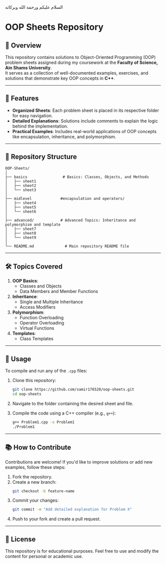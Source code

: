 السلام عليكم ورحمة الله وبركاته

# OOP Sheets Repository  

## 📖 Overview  
This repository contains solutions to Object-Oriented Programming (OOP) problem sheets assigned during my coursework at the **Faculty of Science, Ain Shams University**.  
It serves as a collection of well-documented examples, exercises, and solutions that demonstrate key OOP concepts in **C++**.  

---

## 🧩 Features  

- **Organized Sheets**: Each problem sheet is placed in its respective folder for easy navigation.  
- **Detailed Explanations**: Solutions include comments to explain the logic behind the implementation.  
- **Practical Examples**: Includes real-world applications of OOP concepts like encapsulation, inheritance, and polymorphism.  

---

## 📂 Repository Structure  

```
OOP-Sheets/
│
├── basics                # Basics: Classes, Objects, and Methods
│   ├── sheet1
│   ├── sheet2
│   └── sheet3          
│
├── midlevel             #encapsulation and operators/      
│   ├── sheet4
│   ├── sheet5
│   └── sheet6
│
├── advanced/            # Advanced Topics: Inheritance and polymorphism and template
│   ├── sheet7
│   ├── sheet8
│   └── sheet9
│
└── README.md              # Main repository README file
```

---

## 🛠 Topics Covered  

1. **OOP Basics**:  
   - Classes and Objects  
   - Data Members and Member Functions  
2. **Inheritance**:  
   - Single and Multiple Inheritance  
   - Access Modifiers  
3. **Polymorphism**:  
   - Function Overloading  
   - Operator Overloading  
   - Virtual Functions  
4. **Templates**:  
   - Class Templates  

---

## 🚀 Usage  

To compile and run any of the `.cpp` files:  

1. Clone this repository:  
   ```bash
   git clone https://github.com/samir176520/oop-sheets.git
   cd oop-sheets
   ```  

2. Navigate to the folder containing the desired sheet and file.  

3. Compile the code using a C++ compiler (e.g., `g++`):  
   ```bash
   g++ Problem1.cpp -o Problem1
   ./Problem1
   ```  

---

## 📚 How to Contribute  

Contributions are welcome! If you'd like to improve solutions or add new examples, follow these steps:  

1. Fork the repository.  
2. Create a new branch:  
   ```bash
   git checkout -b feature-name
   ```  
3. Commit your changes:  
   ```bash
   git commit -m "Add detailed explanation for Problem X"
   ```  
4. Push to your fork and create a pull request.  

---

## 📝 License  

This repository is for educational purposes. Feel free to use and modify the content for personal or academic use.  

